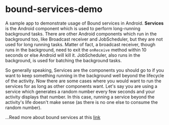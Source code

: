 # bound-services-demo
A sample app to demonstrate usage of Bound services in Android.
**Services** is the Android component which is used to perform long-running background tasks. There are other Android components which run in the background too, like Broadcast receiver and JobScheduler, but they are not used for long running tasks. Matter of fact, a broadcast receiver, though runs in the background, need to exit the `onReceive` method within 10 seconds or else Android will kill it. JobScheduler, also runs in the background, is used for batching the background tasks. 

So generally speaking, Services are the components you should go to if you want to keep something running in the background 
well beyond the lifecycle of the activity.
Now there are some cases where you would want to run the services for as long as other components want. 
Let's say you are using a service which generates a random number every few seconds and your activity displays that number. In this case, running a service beyond the activity's life doesn't make sense (as there is no one else to consume the random number). 

...Read more about bound services at this [link](http://www.aanandshekharroy.com/articles/2019-01/bound-services-in-android)
